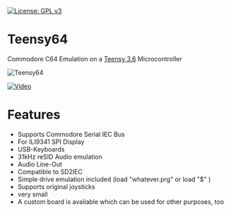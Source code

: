 [![License: GPL v3](https://img.shields.io/badge/License-GPL%20v3-blue.svg)](https://www.gnu.org/licenses/gpl-3.0)
# Teensy64
Commodore C64 Emulation on a [Teensy 3.6](https://www.pjrc.com/store/teensy36.html) Microcontroller

![Teensy64](https://github.com/FrankBoesing/Teensy64/blob/master/extras/logo201707.png?raw=true)

[![Video](http://img.youtube.com/vi/CjijgL0VC6k/0.jpg)](https://www.youtube.com/watch?v=CjijgL0VC6k "C64 Emulation early demo")

Features
========
- Supports Commodore Serial IEC Bus
- For ILI9341 SPI Display
- USB-Keyboards
- 31kHz reSID Audio emulation
- Audio Line-Out
- Compatible to SD2IEC
- Simple drive emulation included (load "whatever.prg" or load "$" )
- Supports original joysticks
- very small
- A custom board is available which can be used for other purposes, too
